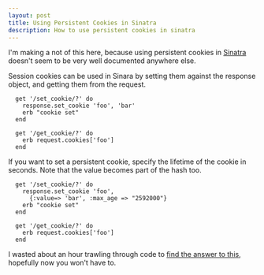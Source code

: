 ```yaml
---
layout: post
title: Using Persistent Cookies in Sinatra
description: How to use persistent cookies in sinatra
---
```

I'm making a not of this here, because using persistent cookies in [Sinatra][1] doesn't seem to be very well documented anywhere else.

Session cookies can be used in Sinara by setting them against the response object, and getting them from the request.

      get '/set_cookie/?' do
        response.set_cookie 'foo', 'bar'
        erb "cookie set"
      end

      get '/get_cookie/?' do
        erb request.cookies['foo']
      end

If you want to set a persistent cookie, specify the lifetime of the cookie in seconds.
Note that the value becomes part of the hash too.

      get '/set_cookie/?' do
        response.set_cookie 'foo',
          {:value=> 'bar', :max_age => "2592000"}
        erb "cookie set"
      end

      get '/get_cookie/?' do
        erb request.cookies['foo']
      end

I wasted about an hour trawling through code to [find the answer to this][2], hopefully now you won't have to.

[1]: http://sinatrarb.com
[2]: http://rack.rubyforge.org/doc/Rack/Utils.html#method-c-set_cookie_header-21
